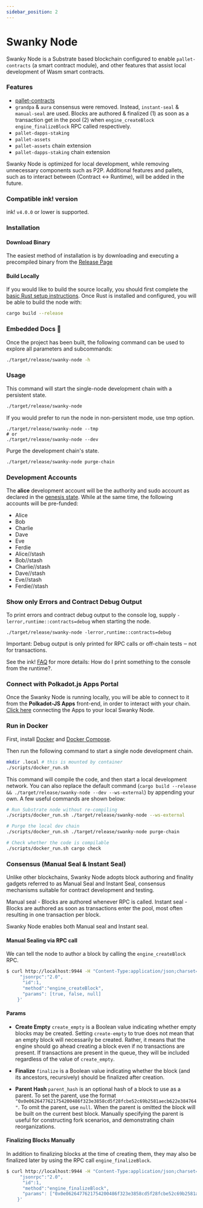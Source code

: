 ```yaml
---
sidebar_position: 2
---
```


# Swanky Node

Swanky Node is a Substrate based blockchain configured to enable `pallet-contracts` (a smart contract module), and other features that assist local development of Wasm smart contracts.

### Features

- [pallet-contracts](https://github.com/paritytech/substrate/tree/master/frame/contracts)
- `grandpa` & `aura` consensus were removed. Instead, `instant-seal` & `manual-seal` are used.
  Blocks are authored & finalized (1) as soon as a transaction get in the pool (2) when `engine_createBlock` `engine_finalizeBlock` RPC called respectively.
- `pallet-dapps-staking`
- `pallet-assets`
- `pallet-assets` chain extension
- `pallet-dapps-staking` chain extension

Swanky Node is optimized for local development, while removing unnecessary components such as P2P. Additional features and pallets, such as to interact between (Contract <-> Runtime), will be added in the future.

### Compatible ink! version

ink! `v4.0.0` or lower is supported.

### Installation

#### Download Binary

The easiest method of installation is by downloading and executing a precompiled binary from the [Release Page](https://github.com/AstarNetwork/swanky-node/releases)

#### Build Locally

If you would like to build the source locally, you should first complete the [basic Rust setup instructions](/docs/build/build-on-layer-1/environment/ink_environment.md#rust-and-cargo).
Once Rust is installed and configured, you will be able to build the node with:

```bash
cargo build --release
```

### Embedded Docs :book:

Once the project has been built, the following command can be used to explore all parameters and
subcommands:

```bash
./target/release/swanky-node -h
```

### Usage

This command will start the single-node development chain with a persistent state.

```bash
./target/release/swanky-node
```

If you would prefer to run the node in non-persistent mode, use tmp option.

```
./target/release/swanky-node --tmp
# or
./target/release/swanky-node --dev
```

Purge the development chain's state.

```bash
./target/release/swanky-node purge-chain
```

### Development Accounts

The **alice** development account will be the authority and sudo account as declared in the
[genesis state](https://github.com/AstarNetwork/swanky-node/blob/main/node/src/chain_spec.rs#L44).
While at the same time, the following accounts will be pre-funded:

- Alice
- Bob
- Charlie
- Dave
- Eve
- Ferdie
- Alice//stash
- Bob//stash
- Charlie//stash
- Dave//stash
- Eve//stash
- Ferdie//stash

### Show only Errors and Contract Debug Output

To print errors and contract debug output to the console log, supply `-lerror,runtime::contracts=debug` when starting the node.

```
./target/release/swanky-node -lerror,runtime::contracts=debug
```

Important: Debug output is only printed for RPC calls or off-chain tests ‒ not for transactions.

See the ink! [FAQ](https://ink.substrate.io/faq/#how-do-i-print-something-to-the-console-from-the-runtime) for more details: How do I print something to the console from the runtime?.

### Connect with Polkadot.js Apps Portal

Once the Swanky Node is running locally, you will be able to connect to it from the **Polkadot-JS Apps** front-end,
in order to interact with your chain. [Click
here](https://polkadot.js.org/apps/#/explorer?rpc=ws://localhost:9944) connecting the Apps to your
local Swanky Node.

### Run in Docker

First, install [Docker](https://docs.docker.com/get-docker/) and
[Docker Compose](https://docs.docker.com/compose/install/).

Then run the following command to start a single node development chain.

```bash
mkdir .local # this is mounted by container
./scripts/docker_run.sh
```

This command will compile the code, and then start a local development network. You can
also replace the default command
(`cargo build --release && ./target/release/swanky-node --dev --ws-external`)
by appending your own. A few useful commands are shown below:

```bash
# Run Substrate node without re-compiling
./scripts/docker_run.sh ./target/release/swanky-node --ws-external

# Purge the local dev chain
./scripts/docker_run.sh ./target/release/swanky-node purge-chain

# Check whether the code is compilable
./scripts/docker_run.sh cargo check
```

### Consensus (Manual Seal & Instant Seal)

Unlike other blockchains, Swanky Node adopts block authoring and finality gadgets referred to as Manual Seal and Instant Seal, consensus mechanisms suitable for contract development and testing.

Manual seal - Blocks are authored whenever RPC is called.
Instant seal - Blocks are authored as soon as transactions enter the pool, most often resulting in one transaction per block.

Swanky Node enables both Manual seal and Instant seal.

#### Manual Sealing via RPC call

We can tell the node to author a block by calling the `engine_createBlock` RPC.

```bash
$ curl http://localhost:9944 -H "Content-Type:application/json;charset=utf-8" -d   '{
     "jsonrpc":"2.0",
      "id":1,
      "method":"engine_createBlock",
      "params": [true, false, null]
    }'
```

#### Params

- **Create Empty**
  `create_empty` is a Boolean value indicating whether empty blocks may be created. Setting `create-empty` to true does not mean that an empty block will necessarily be created. Rather, it means that the engine should go ahead creating a block even if no transactions are present. If transactions are present in the queue, they will be included regardless of the value of `create_empty`.

- **Finalize**
  `finalize` is a Boolean value indicating whether the block (and its ancestors, recursively) should be finalized after creation.

- **Parent Hash**
  `parent_hash` is an optional hash of a block to use as a parent. To set the parent, use the format `"0x0e0626477621754200486f323e3858cd5f28fcbe52c69b2581aecb622e384764"`. To omit the parent, use `null`. When the parent is omitted the block will be built on the current best block. Manually specifying the parent is useful for constructing fork scenarios, and demonstrating chain reorganizations.

#### Finalizing Blocks Manually

In addition to finalizing blocks at the time of creating them, they may also be finalized later by using the RPC call `engine_finalizeBlock`.

```bash
$ curl http://localhost:9944 -H "Content-Type:application/json;charset=utf-8" -d   '{
     "jsonrpc":"2.0",
      "id":1,
      "method":"engine_finalizeBlock",
      "params": ["0x0e0626477621754200486f323e3858cd5f28fcbe52c69b2581aecb622e384764", null]
    }'
```
